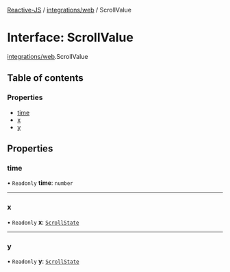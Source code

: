 [Reactive-JS](../README.md) / [integrations/web](../modules/integrations_web.md) / ScrollValue

# Interface: ScrollValue

[integrations/web](../modules/integrations_web.md).ScrollValue

## Table of contents

### Properties

- [time](integrations_web.ScrollValue.md#time)
- [x](integrations_web.ScrollValue.md#x)
- [y](integrations_web.ScrollValue.md#y)

## Properties

### time

• `Readonly` **time**: `number`

___

### x

• `Readonly` **x**: [`ScrollState`](integrations_web.ScrollState.md)

___

### y

• `Readonly` **y**: [`ScrollState`](integrations_web.ScrollState.md)
